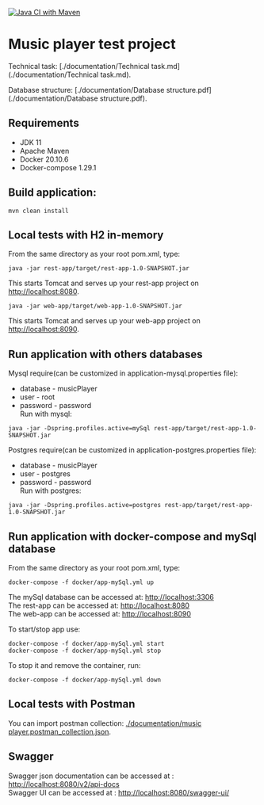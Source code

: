 [![Java CI with Maven](https://github.com/Brest-Java-Course-2021/dmilashuk-musicPlayer/actions/workflows/maven.yml/badge.svg)](https://github.com/Brest-Java-Course-2021/dmilashuk-musicPlayer/actions/workflows/maven.yml)

# Music player test project

Technical task: [./documentation/Technical task.md](./documentation/Technical task.md).

Database structure: [./documentation/Database structure.pdf](./documentation/Database structure.pdf).
## Requirements

* JDK 11
* Apache Maven
* Docker 20.10.6
* Docker-compose 1.29.1

## Build application:
```
mvn clean install
```
## Local tests with H2 in-memory
From the same directory as your root pom.xml, type:
```
java -jar rest-app/target/rest-app-1.0-SNAPSHOT.jar
```
This starts Tomcat and serves up your rest-app project on [http://localhost:8080](http://localhost:8080).
```
java -jar web-app/target/web-app-1.0-SNAPSHOT.jar 
```
This starts Tomcat and serves up your web-app project on [http://localhost:8090](http://localhost:8090).
## Run application with others databases
Mysql require(can be customized in application-mysql.properties file): 
* database - musicPlayer
* user - root
* password - password \
Run with mysql:
```
java -jar -Dspring.profiles.active=mySql rest-app/target/rest-app-1.0-SNAPSHOT.jar
```
Postgres require(can be customized in application-postgres.properties file): 
* database - musicPlayer
* user - postgres
* password - password \
Run with postgres:
```
java -jar -Dspring.profiles.active=postgres rest-app/target/rest-app-1.0-SNAPSHOT.jar
```

## Run application with docker-compose and mySql database
From the same directory as your root pom.xml, type:
```
docker-compose -f docker/app-mySql.yml up
```
The mySql database can be accessed at: [http://localhost:3306](http://localhost:3306)\
The rest-app can be accessed at: [http://localhost:8080](http://localhost:8080)\
The web-app can be accessed at: [http://localhost:8090](http://localhost:8090)
 
 To start/stop app use:
 ```
 docker-compose -f docker/app-mySql.yml start
 docker-compose -f docker/app-mySql.yml stop
 ```
To stop it and remove the container, run:
 ```
 docker-compose -f docker/app-mySql.yml down
 ```
## Local tests with Postman
You can import postman collection: [./documentation/music player.postman_collection.json](./documentation/music%20player.postman_collection.json).

## Swagger
Swagger json documentation can be accessed at : [http://localhost:8080/v2/api-docs](http://localhost:8080/v2/api-docs) \
Swagger UI can be accessed at : [http://localhost:8080/swagger-ui/](http://localhost:8080/swagger-ui/)